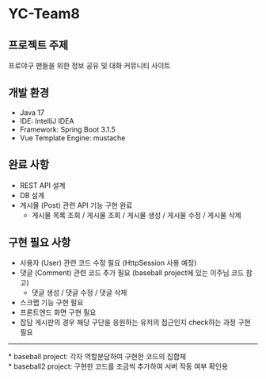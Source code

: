 # YC-Team8

## 프로젝트 주제
프로야구 팬들을 위한 정보 공유 및 대화 커뮤니티 사이트

## 개발 환경
- Java 17
- IDE: IntelliJ IDEA
- Framework: Spring Boot 3.1.5
- Vue Template Engine: mustache

## 완료 사항
- REST API 설계
- DB 설계
- 게시물 (Post) 관련 API 기능 구현 완료
  - 게시물 목록 조회 / 게시물 조회 / 게시물 생성 / 게시물 수정 / 게시물 삭제
 
## 구현 필요 사항
- 사용자 (User) 관련 코드 수정 필요 (HttpSession 사용 예정)
- 댓글 (Comment) 관련 코드 추가 필요 (baseball project에 있는 이주님 코드 참고)
  - 댓글 생성 / 댓글 수정 / 댓글 삭제
- 스크랩 기능 구현 필요
- 프론트엔드 화면 구현 필요
- 잡담 게시판의 경우 해당 구단을 응원하는 유저의 접근인지 check하는 과정 구현 필요
<hr>
* baseball project: 각자 역할분담하여 구현한 코드의 집합체<br>
* baseball2 project: 구현한 코드를 조금씩 추가하여 서버 작동 여부 확인용
